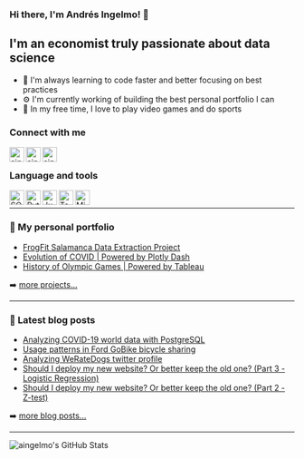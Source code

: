 ### Hi there, I'm Andrés Ingelmo! 👋

## I'm an economist truly passionate about data science

* 🌱 I'm always learning to code faster and better focusing on best practices
* ⚙️ I'm currently working of building the best personal portfolio I can
* 👾 In my free time, I love to play video games and do sports

### Connect with me

[<img align="left" alt="aingelmo | Personal Website" width="26px" src="https://img.icons8.com/material-outlined/24/4a90e2/globe--v2.png" />][website]
[<img align="left" alt="aingelmo | LinkedIn" width="26px" src="https://img.icons8.com/ios-glyphs/30/4a90e2/linkedin.png" />][linkedin]
[<img align="left" alt="aingelmo | Tableau" width="26px" src="https://img.icons8.com/ios/50/4a90e2/tableau-software.png"/>][tableau]

<br />

### Language and tools

[<img align="left" alt="SQL" width="26px" src="https://i.imgur.com/IUH4hBL.png" />][sql]
[<img align="left" alt="Python" width="26px" src="https://img.icons8.com/ios-filled/50/4a90e2/python.png" />][plotly]
[<img align="left" alt="Jupyter Notebook" width="26px" src="https://i.imgur.com/EaqIXFb.png" />][jupyter]
[<img align="left" alt="Tableau" width="26px" src="https://img.icons8.com/ios/50/4a90e2/tableau-software.png" />][tableau project]
[<img align="left" alt="Microsoft Power BI" width="26px" src="https://img.icons8.com/material-outlined/48/4a90e2/power-bi.png" />][powerbi]

<br />

---

### 📁 My personal portfolio

* [FrogFit Salamanca Data Extraction Project](https://github.com/aingelmo/FrogFit_Data_Extraction)
* [Evolution of COVID | Powered by Plotly Dash](https://github.com/aingelmo/portfolio/tree/main/covid_plotly-dash)
* [History of Olympic Games | Powered by Tableau](https://github.com/aingelmo/portfolio/tree/main/olympics_tableau)

➡️ [more projects...](https://github.com/aingelmo/portfolio)

---

### 📕 Latest blog posts
<!-- BLOG-POST-LIST:START -->
* [Analyzing COVID-19 world data with PostgreSQL](https://aingelmo.github.io/blog/covid19-sql-analysis)
* [Usage patterns in Ford GoBike bicycle sharing](https://aingelmo.github.io/blog/bikesharing-data)
* [Analyzing WeRateDogs twitter profile](https://aingelmo.github.io/blog/weRateDogs-analysis)
* [Should I deploy my new website? Or better keep the old one? &lpar;Part 3 - Logistic Regression&rpar;](https://aingelmo.github.io/blog/ab-testing-part3)
* [Should I deploy my new website? Or better keep the old one? &lpar;Part 2 - Z-test&rpar;](https://aingelmo.github.io/blog/ab-testing-part2)
<!-- BLOG-POST-LIST:END -->

➡️ [more blog posts...](https://aingelmo.github.io/blog)

---

<img align="left" alt="aingelmo's GitHub Stats" src="https://github-readme-stats.vercel.app/api?username=aingelmo&show_icons=true&hide_border=true" />

[website]: https://aingelmo.github.io/
[linkedin]: https://linkedin.com/in/aingelmop/
[tableau]: https://public.tableau.com/app/profile/aingelmop
[sql]: https://github.com/aingelmo/portfolio/tree/main/covid_sql
[plotly]: https://github.com/aingelmo/portfolio/tree/main/covid_plotly-dash
[jupyter]: https://github.com/aingelmo/portfolio/tree/main/Udacity/Project_5_Communicate-Data-Findings
[tableau project]: https://github.com/aingelmo/portfolio/tree/main/olympics_tableau
[powerbi]: https://github.com/aingelmo/FrogFit_Data_Extraction
